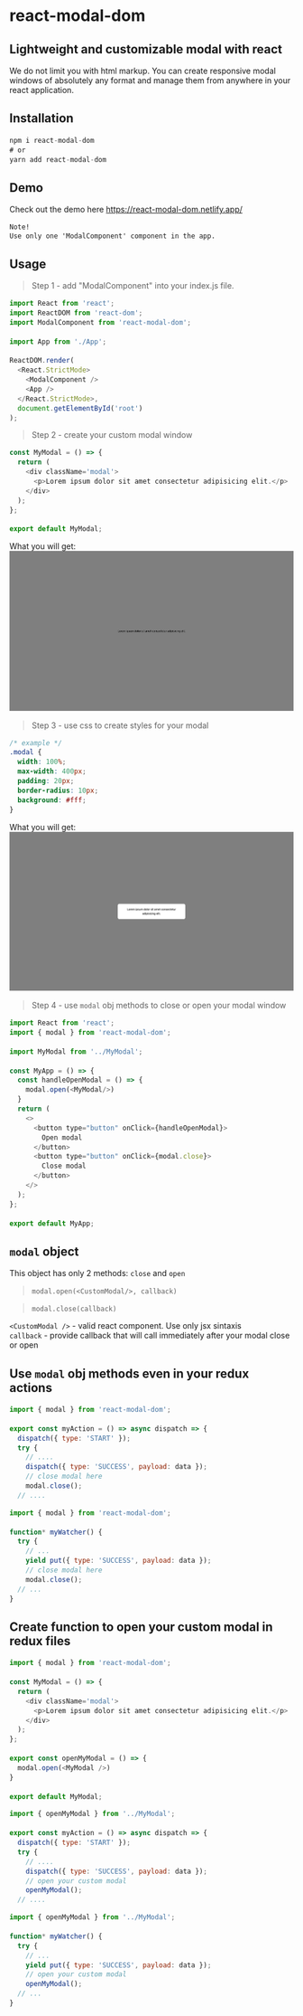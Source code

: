 # react-modal-dom


## Lightweight and customizable modal with react

We do not limit you with html markup. You can create responsive modal windows of absolutely any format and manage them from anywhere in your react application.

## Installation
```javascript
npm i react-modal-dom
# or
yarn add react-modal-dom
```

## Demo

Check out the demo here https://react-modal-dom.netlify.app/

```
Note!
Use only one 'ModalComponent' component in the app.
```

## Usage

> Step 1 - add "ModalComponent" into your index.js file. 

```javascript
import React from 'react';
import ReactDOM from 'react-dom';
import ModalComponent from 'react-modal-dom';

import App from './App';

ReactDOM.render(
  <React.StrictMode>
    <ModalComponent />
    <App />
  </React.StrictMode>,
  document.getElementById('root')
);
```

> Step 2 - create your custom modal window

```javascript
const MyModal = () => {
  return (
    <div className='modal'>
      <p>Lorem ipsum dolor sit amet consectetur adipisicing elit.</p>
    </div>
  );
};

export default MyModal;
```

What you will get:
<img src="./static/step1.png" alt="">

> Step 3 - use css to create styles for your modal

```css
/* example */
.modal {
  width: 100%;
  max-width: 400px;
  padding: 20px;
  border-radius: 10px;
  background: #fff;
}
```
What you will get:
<img src="./static/step2.png" alt="">

> Step 4 - use `modal` obj methods to close or open your modal window
```javascript
import React from 'react';
import { modal } from 'react-modal-dom';

import MyModal from '../MyModal';

const MyApp = () => {
  const handleOpenModal = () => {
    modal.open(<MyModal/>)
  }
  return (
    <>
      <button type="button" onClick={handleOpenModal}>
        Open modal
      </button>
      <button type="button" onClick={modal.close}>
        Close modal
      </button>
    </>
  );
};

export default MyApp;
```
## `modal` object
This object has only 2 methods: `close` and `open`
> `modal.open(<CustomModal/>, callback)` 

> `modal.close(callback)`  

`<CustomModal />` - valid react component. Use only jsx sintaxis   
`callback` - provide callback that will call immediately after your modal close or open


## Use `modal` obj methods even in your redux actions

```javascript
import { modal } from 'react-modal-dom';

export const myAction = () => async dispatch => {
  dispatch({ type: 'START' });
  try {
    // ....
    dispatch({ type: 'SUCCESS', payload: data });
    // close modal here
    modal.close();
  // ....
```

```javascript
import { modal } from 'react-modal-dom';

function* myWatcher() {
  try {
    // ...
    yield put({ type: 'SUCCESS', payload: data });
    // close modal here
    modal.close();
  // ...
}
```

## Create function to open your custom modal in redux files

```javascript
import { modal } from 'react-modal-dom';

const MyModal = () => {
  return (
    <div className='modal'>
      <p>Lorem ipsum dolor sit amet consectetur adipisicing elit.</p>
    </div>
  );
};

export const openMyModal = () => {
  modal.open(<MyModal />)
}

export default MyModal;
```

```javascript
import { openMyModal } from '../MyModal';

export const myAction = () => async dispatch => {
  dispatch({ type: 'START' });
  try {
    // ....
    dispatch({ type: 'SUCCESS', payload: data });
    // open your custom modal
    openMyModal();
  // ....
```

```javascript
import { openMyModal } from '../MyModal';

function* myWatcher() {
  try {
    // ...
    yield put({ type: 'SUCCESS', payload: data });
    // open your custom modal
    openMyModal();
  // ...
}
```
